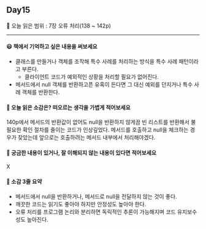 ## Day15
🔖 오늘 읽은 범위 : 7장 오류 처리(138 ~ 142p) 
  
---

#### 😃 책에서 기억하고 싶은 내용을 써보세요
- 클래스를 만들거나 객체를 조작해 특수 사례를 처리하는 방식을 특수 사례 패턴이라고 부른다.
  - 클라이언트 코드가 예외적인 상황을 처리할 필요가 없어진다.
- 메서드에서 null 객체를 반환하고픈 유혹이 든다면 그 대신 예외를 던지거나 특수 사례 객체를 반환한다.

#### 🤔 오늘 읽은 소감은? 떠오르는 생각을 가볍게 적어보세요
140p에서 메서드의 반환값이 없어도 null을 반환하지 않게끔 빈 리스트를 반환해서 불필요한 확인 절차를 줄이는 코드가 인상깊었다. 메서드를 호출하고 null을 체크하는 경우가 잦았는데 앞으로는 호출하려는 메서드 내부에서 처리해야겠다.

#### 🔎 궁금한 내용이 있거나, 잘 이해되지 않는 내용이 있다면 적어보세요 
X

#### 📝 소감 3줄 요약
- 메서드에서 null을 반환하거나, 메서드로 null을 전달하지 않는 것이 좋다.
- 깨끗한 코드는 읽기도 좋아야 하지만 안정성도 높아야 한다.
- 오류 처리를 프로그램 논리와 분리하면 독릭적인 추론이 가능해지며 코드 유지보수성도 높아진다.

